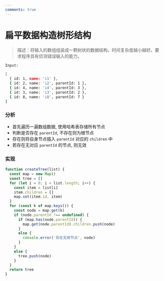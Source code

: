 ```yaml
---
comments: true
---
```


# 扁平数据构造树形结构

> 描述：将输入的数组组装成一颗树状的数据结构，时间复杂度越小越好。要求程序具有侦测错误输入的能力。

```bash
Input:

[
  { id: 1, name: 'i1' },
  { id: 2, name: 'i2', parentId: 1 },
  { id: 4, name: 'i4', parentId: 3 },
  { id: 3, name: 'i3', parentId: 2 },
  { id: 8, name: 'i8', parentId: 7 }
]
```

### 分析

- 首先遍历一遍数组数据, 使用哈希表存储所有节点
- 判断是否存在 `parentId`, 不存在则为根节点
- 存在则将自身节点插入 `parentId` 对应的 `children` 中
- 若存在无对应 `parentId` 的节点, 则无效 

### 实现
```js
function createTree(list) {
  const map = new Map()
  const tree = []
  for (let i = 0; i < list.length; i++) {
    const item = list[i]
    item.children = []
    map.set(item.id, item)
  }
  for (const k of map.keys()) {
    const node = map.get(k)
    if (node.parentId !== undefined) {
      if (map.has(node.parentId)) {
        map.get(node.parentId).children.push(node)
      }
      else {
        console.error('存在无效节点', node)
      }
    }
    else {
      tree.push(node)
    }
  }
  return tree
}
```